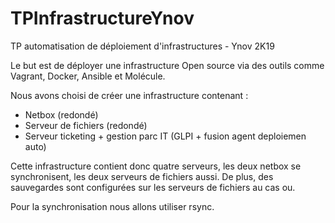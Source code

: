 # TPInfrastructureYnov
TP automatisation de déploiement d'infrastructures - Ynov 2K19

Le but est de déployer une infrastructure Open source via des outils comme Vagrant, Docker, Ansible et Molécule.

Nous avons choisi de créer une infrastructure contenant : 
  - Netbox (redondé) 
  - Serveur de fichiers (redondé)
  - Serveur ticketing + gestion parc IT (GLPI + fusion agent deploiemen auto)
  
  Cette infrastructure contient donc quatre serveurs, les deux netbox se synchronisent, les deux serveurs de fichiers aussi.
  De plus, des sauvegardes sont configurées sur les serveurs de fichiers au cas ou. 
  
Pour la synchronisation nous allons utiliser rsync.

